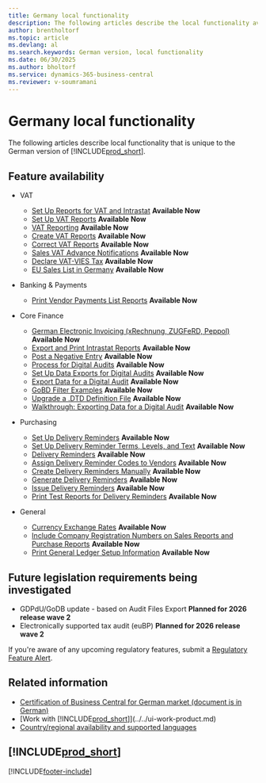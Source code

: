 ```yaml
---
title: Germany local functionality
description: The following articles describe the local functionality available in the German version of Business Central.
author: brentholtorf
ms.topic: article
ms.devlang: al
ms.search.keywords: German version, local functionality
ms.date: 06/30/2025
ms.author: bholtorf
ms.service: dynamics-365-business-central
ms.reviewer: v-soumramani
---
```


# Germany local functionality

The following articles describe local functionality that is unique to the German version of [!INCLUDE[prod_short](../../includes/prod_short.md)].  

## Feature availability

- VAT
  - [Set Up Reports for VAT and Intrastat](how-to-set-up-reports-for-vat-and-intrastat.md) **Available Now**
  - [Set Up VAT Reports](how-to-set-up-vat-reports.md) **Available Now**
  - [VAT Reporting](vat-reporting.md) **Available Now**
  - [Create VAT Reports](how-to-create-vat-reports.md) **Available Now**
  - [Correct VAT Reports](how-to-correct-vat-reports.md) **Available Now**
  - [Sales VAT Advance Notifications](how-to-set-up-and-export-sales-vat-advance-notifications.md) **Available Now**
  - [Declare VAT-VIES Tax](how-to-declare-vat-vies-tax.md) **Available Now**
  - [EU Sales List in Germany](eu-sales-list-in-germany.md) **Available Now**

- Banking & Payments
  - [Print Vendor Payments List Reports](how-to-print-vendor-payments-list-reports.md) **Available Now**

- Core Finance
  - [German Electronic Invoicing (xRechnung, ZUGFeRD, Peppol)](germany-einvoicing.md) **Available Now**
  - [Export and Print Intrastat Reports](how-to-export-and-print-intrastat-reports.md) **Available Now**
  - [Post a Negative Entry](how-to-post-a-negative-entry.md) **Available Now**
  - [Process for Digital Audits](process-for-digital-audits.md) **Available Now**
  - [Set Up Data Exports for Digital Audits](how-to-set-up-data-exports-for-digital-audits.md) **Available Now**
  - [Export Data for a Digital Audit](how-to-export-data-for-a-digital-audit.md) **Available Now**
  - [GoBD Filter Examples](gdpdu-filter-examples.md) **Available Now**
  - [Upgrade a .DTD Definition File](how-to-upgrade-a-.dtd-definition-file.md) **Available Now**
  - [Walkthrough: Exporting Data for a Digital Audit](walkthrough-exporting-data-for-a-digital-audit.md) **Available Now**

- Purchasing
  - [Set Up Delivery Reminders](how-to-set-up-delivery-reminders.md) **Available Now**
  - [Set Up Delivery Reminder Terms, Levels, and Text](how-to-set-up-delivery-reminder-terms-levels-and-text.md) **Available Now**
  - [Delivery Reminders](delivery-reminders.md) **Available Now**
  - [Assign Delivery Reminder Codes to Vendors](how-to-assign-delivery-reminder-codes-to-vendors.md) **Available Now**
  - [Create Delivery Reminders Manually](how-to-create-delivery-reminders-manually.md) **Available Now**
  - [Generate Delivery Reminders](how-to-generate-delivery-reminders.md) **Available Now**
  - [Issue Delivery Reminders](how-to-issue-delivery-reminders.md) **Available Now**
  - [Print Test Reports for Delivery Reminders](how-to-print-test-reports-for-delivery-reminders.md) **Available Now**

- General
  - [Currency Exchange Rates](currency-exchange-rates.md) **Available Now**
  - [Include Company Registration Numbers on Sales Reports and Purchase Reports](how-to-include-company-registration-numbers-on-sales-reports-and-purchase-reports.md) **Available Now**
  - [Print General Ledger Setup Information](how-to-print-general-ledger-setup-information.md) **Available Now**

## Future legislation requirements being investigated

- GDPdU/GoDB update - based on Audit Files Export **Planned for 2026 release wave 2**
- Electronically supported tax audit (euBP) **Planned for 2026 release wave 2**

If you're aware of any upcoming regulatory features, submit a [Regulatory Feature Alert](https://forms.office.com/pages/responsepage.aspx?id=v4j5cvGGr0GRqy180BHbRwkeauYiJKZOpJ0CtKuVmJlURURaMlQ4Rk05UFY4NkVEOTA0MUU5WThXSC4u).

## Related information

- [Certification of Business Central for German market (document is in German)](https://swb.bdo.de/certificate/MS_D365BC_PS_880_DE_2018)
- [Work with [!INCLUDE[prod_short](../../includes/prod_short.md)]](../../ui-work-product.md)    
- [Country/regional availability and supported languages](/dynamics365/business-central/dev-itpro/compliance/apptest-countries-and-translations)

## [!INCLUDE[prod_short](../../includes/free_trial_md.md)]  

[!INCLUDE[footer-include](../../includes/footer-banner.md)]
